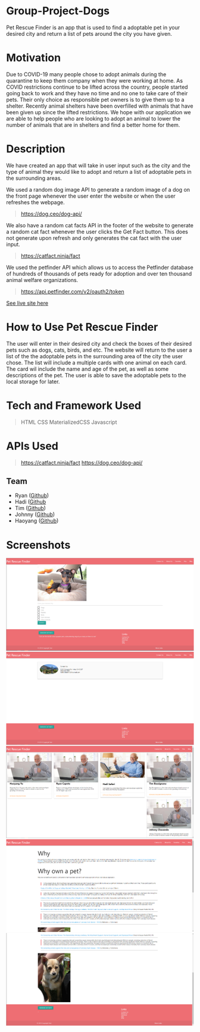 # Group-Project-Dogs
Pet Rescue Finder is an app that is used to find a adoptable pet in your desired city and return a list of pets around the city you have given.


# Motivation
Due to COVID-19 many people chose to adopt animals during the quarantine to keep them company when they were working at home. As COVID restrictions continue to be lifted across the country, people started going back to work and they have no time and no one to take care of their pets. Their only choice as responsible pet owners is to give them up to a shelter. Recently animal shelters have been overfilled with animals that have been given up since the lifted restrictions. We hope with our application we are able to help people who are looking to adopt an animal to lower the number of animals that are in shelters and find a better home for them.

# Description
We have created an app that will take in user input such as the city and the type of animal they would like to adopt and return a list of adoptable pets in the surrounding areas.

We used a random dog image API to generate a random image of a dog on the front page whenever the user enter the website or when the user refreshes the webpage.
> https://dog.ceo/dog-api/

We also have a random cat facts API in the footer of the website to generate a random cat fact whenever the user clicks the Get Fact button. This does not generate upon refresh and only generates the cat fact with the user input.
> https://catfact.ninja/fact

We used the petfinder API which allows us to access the Petfinder database of hundreds of thousands of pets ready for adoption and over ten thousand animal welfare organizations.
> https://api.petfinder.com/v2/oauth2/token


[See live site here](https://hadisafari77.github.io/Group-Project-Dogs/)

# How to Use Pet Rescue Finder 
The user will enter in their desired city and check the boxes of their desired pets such as dogs, cats, birds, and etc.
The website will return to the user a list of the the adoptable pets in the surrounding area of the city the user chose.
The list will include a multiple cards with one animal on each card.
The card wil include the name and age of the pet, as well as some descriptions of the pet.
The user is able to save the adoptable pets to the local storage for later.


# Tech and Framework Used
> HTML
> CSS
> MaterializedCSS
> Javascript


# APIs Used
> https://catfact.ninja/fact
> https://dog.ceo/dog-api/


## Team
- Ryan ([Github](https://github.com/rytc))
- Hadi ([Github](https://github.com/hadisafari77)
- Tim ([Github](https://github.com/wearehavingfun))
- Johnny ([Github](https://github.com/Shavv97))
- Haoyang ([Github](https://github.com/hvoyvng))


# Screenshots
![Screenshot](Screenshots/Screenshot_2.png)
![Screenshot](Screenshots/Screenshot_1.png)
![Screenshot](Screenshots/Screenshot_3.png)
![Screenshot](Screenshots/Screenshot_4.png)
![Screenshot](Screenshots/Screenshot_5.png)
